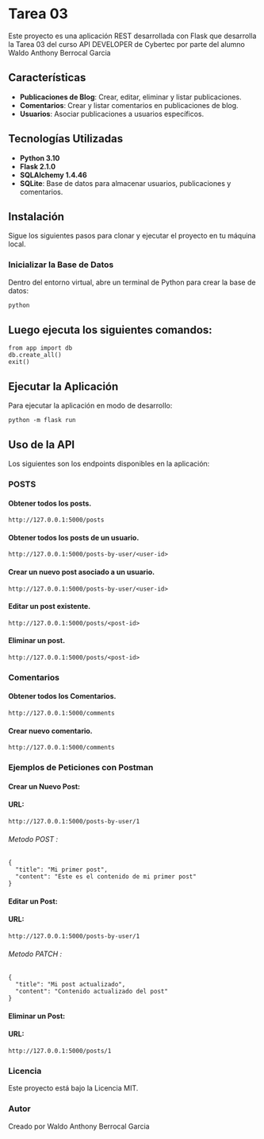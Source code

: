 # Tarea 03

Este proyecto es una aplicación REST desarrollada con Flask que desarrolla la Tarea 03 del curso API DEVELOPER de Cybertec por parte del alumno Waldo Anthony Berrocal Garcia 

## Características

- **Publicaciones de Blog**: Crear, editar, eliminar y listar publicaciones.
- **Comentarios**: Crear y listar comentarios en publicaciones de blog.
- **Usuarios**: Asociar publicaciones a usuarios específicos.

## Tecnologías Utilizadas

- **Python 3.10**
- **Flask 2.1.0**
- **SQLAlchemy 1.4.46**
- **SQLite**: Base de datos para almacenar usuarios, publicaciones y comentarios.

## Instalación

Sigue los siguientes pasos para clonar y ejecutar el proyecto en tu máquina local.

### Inicializar la Base de Datos

Dentro del entorno virtual, abre un terminal de Python para crear la base de datos:

```sh
python
```

  ## Luego ejecuta los siguientes comandos:
```
from app import db
db.create_all()
exit()
```

 ## Ejecutar la Aplicación

Para ejecutar la aplicación en modo de desarrollo:
```
python -m flask run
```
## Uso de la API

Los siguientes son los endpoints disponibles en la aplicación:

### POSTS
#### Obtener todos los posts.
```
http://127.0.0.1:5000/posts
```
#### Obtener todos los posts de un usuario.
```
http://127.0.0.1:5000/posts-by-user/<user-id>
```
#### Crear un nuevo post asociado a un usuario.
```
http://127.0.0.1:5000/posts-by-user/<user-id>
```
#### Editar un post existente.
```
http://127.0.0.1:5000/posts/<post-id>
```
#### Eliminar un post.
```
http://127.0.0.1:5000/posts/<post-id>
```
### Comentarios
#### Obtener todos los Comentarios.
```
http://127.0.0.1:5000/comments
```
#### Crear nuevo comentario.
```
http://127.0.0.1:5000/comments
```
### Ejemplos de Peticiones con Postman
#### Crear un Nuevo Post:
#### URL:
```
http://127.0.0.1:5000/posts-by-user/1
```
###### Metodo POST  :
```
{
  "title": "Mi primer post",
  "content": "Este es el contenido de mi primer post"
}
```
#### Editar un Post:
#### URL:
```
http://127.0.0.1:5000/posts-by-user/1
```
###### Metodo PATCH  :
```
{
  "title": "Mi post actualizado",
  "content": "Contenido actualizado del post"
}
```
#### Eliminar un Post:
#### URL:
```
http://127.0.0.1:5000/posts/1
```
### Licencia

Este proyecto está bajo la Licencia MIT.

### Autor
Creado por Waldo Anthony Berrocal Garcia 
